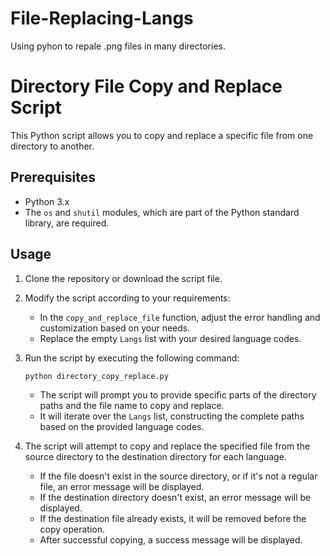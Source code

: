# File-Replacing-Langs
Using pyhon to repale .png files in many directories.

# Directory File Copy and Replace Script

This Python script allows you to copy and replace a specific file from one directory to another.

## Prerequisites

- Python 3.x
- The `os` and `shutil` modules, which are part of the Python standard library, are required.

## Usage

1. Clone the repository or download the script file.

2. Modify the script according to your requirements:
    - In the `copy_and_replace_file` function, adjust the error handling and customization based on your needs.
    - Replace the empty `Langs` list with your desired language codes.

3. Run the script by executing the following command:

    ```
    python directory_copy_replace.py
    ```

    - The script will prompt you to provide specific parts of the directory paths and the file name to copy and replace.
    - It will iterate over the `Langs` list, constructing the complete paths based on the provided language codes.

4. The script will attempt to copy and replace the specified file from the source directory to the destination directory for each language.
    - If the file doesn't exist in the source directory, or if it's not a regular file, an error message will be displayed.
    - If the destination directory doesn't exist, an error message will be displayed.
    - If the destination file already exists, it will be removed before the copy operation.
    - After successful copying, a success message will be displayed.
